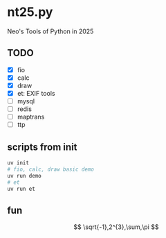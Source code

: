 # nt25.py

Neo's Tools of Python in 2025

## TODO

- [x] fio
- [x] calc
- [x] draw
- [x] et: EXIF tools
- [ ] mysql
- [ ] redis
- [ ] maptrans
- [ ] ttp

## scripts from init

```sh
uv init
# fio, calc, draw basic demo
uv run demo
# et
uv run et
```

## fun

$$
\sqrt{-1},2^{3},\sum,\pi
$$
